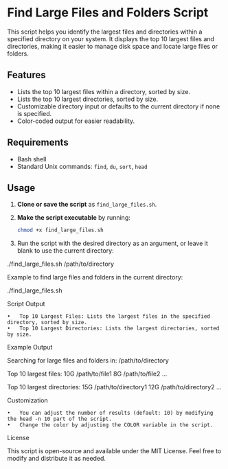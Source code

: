# Find Large Files and Folders Script

This script helps you identify the largest files and directories within a specified directory on your system. It displays the top 10 largest files and directories, making it easier to manage disk space and locate large files or folders.

## Features

- Lists the top 10 largest files within a directory, sorted by size.
- Lists the top 10 largest directories, sorted by size.
- Customizable directory input or defaults to the current directory if none is specified.
- Color-coded output for easier readability.

## Requirements

- Bash shell
- Standard Unix commands: `find`, `du`, `sort`, `head`

## Usage

1. **Clone or save the script** as `find_large_files.sh`.
2. **Make the script executable** by running:

   ```bash
   chmod +x find_large_files.sh

   ```

3. Run the script with the desired directory as an argument, or leave it blank to use the current directory:

./find_large_files.sh /path/to/directory

Example to find large files and folders in the current directory:

./find_large_files.sh

Script Output

    •	Top 10 Largest Files: Lists the largest files in the specified directory, sorted by size.
    •	Top 10 Largest Directories: Lists the largest directories, sorted by size.

Example Output

Searching for large files and folders in: /path/to/directory

Top 10 largest files:
10G /path/to/file1
8G /path/to/file2
...

Top 10 largest directories:
15G /path/to/directory1
12G /path/to/directory2
...

Customization

    •	You can adjust the number of results (default: 10) by modifying the head -n 10 part of the script.
    •	Change the color by adjusting the COLOR variable in the script.

License

This script is open-source and available under the MIT License. Feel free to modify and distribute it as needed.

